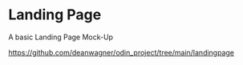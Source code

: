 # Landing Page
A basic Landing Page Mock-Up

https://github.com/deanwagner/odin_project/tree/main/landingpage